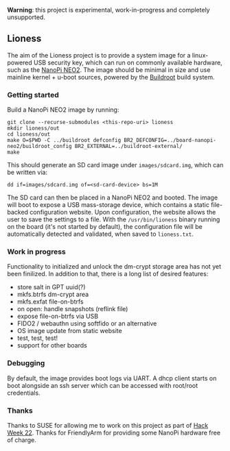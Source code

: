 **Warning**: this project is experimental, work-in-progress and completely
unsupported.

## Lioness

The aim of the Lioness project is to provide a system image for a linux-powered
USB security key, which can run on commonly available hardware, such as the
[NanoPi NEO2](https://linux-sunxi.org/FriendlyARM_NanoPi_NEO2).
The image should be minimal in size and use mainline kernel + u-boot sources,
powered by the [Buildroot](https://buildroot.org) build system.


### Getting started

Build a NanoPi NEO2 image by running:
```
git clone --recurse-submodules <this-repo-uri> lioness
mkdir lioness/out
cd lioness/out
make O=$PWD -C ../buildroot defconfig BR2_DEFCONFIG=../board-nanopi-neo2/buildroot_config BR2_EXTERNAL=../buildroot-external/
make
```

This should generate an SD card image under `images/sdcard.img`, which can be
written via:
```
dd if=images/sdcard.img of=<sd-card-device> bs=1M
```

The SD card can then be placed in a NanoPi NEO2 and booted. The image will boot
to expose a USB mass-storage device, which contains a static file-backed
configuration website. Upon configuration, the website allows the user to save
the settings to a file. With the `/usr/bin/lioness` binary running on the
board (it's not started by default), the configuration file will be
automatically detected and validated, when saved to `lioness.txt`.


### Work in progress

Functionality to initialized and unlock the dm-crypt storage area has not yet
been finilized. In addition to that, there is a long list of desired features:
- store salt in GPT uuid(?)
- mkfs.btrfs dm-crypt area
- mkfs.exfat file-on-btrfs
- on open: handle snapshots (reflink file)
- expose file-on-btrfs via USB
- FIDO2 / webauthn using softfido or an alternative
- OS image update from static website
- test, test, test!
- support for other boards


### Debugging

By default, the image provides boot logs via UART. A dhcp client starts on boot
alongside an ssh server which can be accessed with root/root credentials.


### Thanks

Thanks to SUSE for allowing me to work on this project as part of
[Hack Week 22](https://hackweek.opensuse.org/22/projects/usb-security-key-running-embedded-linux).
Thanks for FriendlyArm for providing some NanoPi hardware free of charge.
